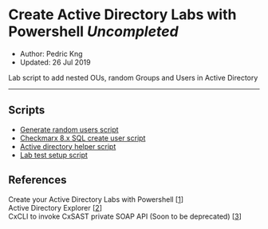 # Create Active Directory Labs with Powershell *Uncompleted*
* Author:   Pedric Kng  
* Updated:  26 Jul 2019

Lab script to add nested OUs, random Groups and Users in Active Directory

***

## Scripts
- [Generate random users script](utils.ps1)
- [Checkmarx 8.x SQL create user script](utils-cx.ps1)
- [Active directory helper script](utils-ad.ps1)
- [Lab test setup script](MyLab.ps1)

## References
Create your Active Directory Labs with Powershell [[1]]  
Active Directory Explorer [[2]]  
CxCLI to invoke CxSAST private SOAP API (Soon to be deprecated) [[3]]  

[1]: https://jm2k69.github.io/2018-10-22-Active-Directory-PowerShell/#2--create-active-directory-forest "Create your Active Directory Labs with Powershell"  
[2]: https://docs.microsoft.com/en-us/sysinternals/downloads/adexplorer "Active Directory Explorer"  
[3]: https://github.com/michaelhorty/CxCLI "CxCLI to invoke CxSAST private SOAP API (Soon to be deprecated)"
